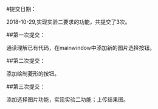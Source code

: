 #提交日期：

2018-10-29,实现实验二要求的功能，共提交了3次。

##第一次提交：

通读理解已有代码，在mainwindow中添加新的图片选择按钮。

##第二次提交：

添加绘制菱形的按钮。

##第三次提交：

添加选择图片功能，实现实验二功能；上传结果图。
